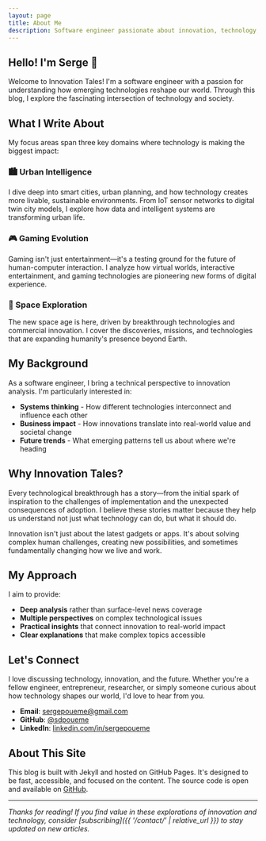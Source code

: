 ```yaml
---
layout: page
title: About Me
description: Software engineer passionate about innovation, technology, and exploring how emerging technologies reshape our world.
---
```


## Hello! I'm Serge 👋

Welcome to Innovation Tales! I'm a software engineer with a passion for understanding how emerging technologies reshape our world. Through this blog, I explore the fascinating intersection of technology and society.

## What I Write About

My focus areas span three key domains where technology is making the biggest impact:

### 🏙️ Urban Intelligence
I dive deep into smart cities, urban planning, and how technology creates more livable, sustainable environments. From IoT sensor networks to digital twin city models, I explore how data and intelligent systems are transforming urban life.

### 🎮 Gaming Evolution  
Gaming isn't just entertainment—it's a testing ground for the future of human-computer interaction. I analyze how virtual worlds, interactive entertainment, and gaming technologies are pioneering new forms of digital experience.

### 🚀 Space Exploration
The new space age is here, driven by breakthrough technologies and commercial innovation. I cover the discoveries, missions, and technologies that are expanding humanity's presence beyond Earth.

## My Background

As a software engineer, I bring a technical perspective to innovation analysis. I'm particularly interested in:

- **Systems thinking** - How different technologies interconnect and influence each other
- **Business impact** - How innovations translate into real-world value and societal change  
- **Future trends** - What emerging patterns tell us about where we're heading

## Why Innovation Tales?

Every technological breakthrough has a story—from the initial spark of inspiration to the challenges of implementation and the unexpected consequences of adoption. I believe these stories matter because they help us understand not just what technology can do, but what it should do.

Innovation isn't just about the latest gadgets or apps. It's about solving complex human challenges, creating new possibilities, and sometimes fundamentally changing how we live and work.

## My Approach

I aim to provide:

- **Deep analysis** rather than surface-level news coverage
- **Multiple perspectives** on complex technological issues
- **Practical insights** that connect innovation to real-world impact
- **Clear explanations** that make complex topics accessible

## Let's Connect

I love discussing technology, innovation, and the future. Whether you're a fellow engineer, entrepreneur, researcher, or simply someone curious about how technology shapes our world, I'd love to hear from you.

- **Email**: [sergepoueme@gmail.com](mailto:sergepoueme@gmail.com)
- **GitHub**: [@sdpoueme](https://github.com/sdpoueme)
- **LinkedIn**: [linkedin.com/in/sergepoueme](https://linkedin.com/in/sergepoueme)

## About This Site

This blog is built with Jekyll and hosted on GitHub Pages. It's designed to be fast, accessible, and focused on the content. The source code is open and available on [GitHub](https://github.com/sdpoueme/sdpoueme.github.io).

---

*Thanks for reading! If you find value in these explorations of innovation and technology, consider [subscribing]({{ '/contact/' | relative_url }}) to stay updated on new articles.*
